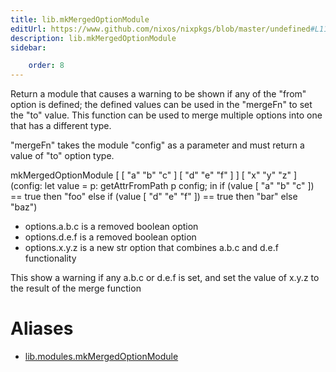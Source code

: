 ```yaml
---
title: lib.mkMergedOptionModule
editUrl: https://www.github.com/nixos/nixpkgs/blob/master/undefined#L1196C26
description: lib.mkMergedOptionModule
sidebar:

    order: 8
---
```


Return a module that causes a warning to be shown if any of the "from"
option is defined; the defined values can be used in the "mergeFn" to set
the "to" value.
This function can be used to merge multiple options into one that has a
different type.

"mergeFn" takes the module "config" as a parameter and must return a value
of "to" option type.

mkMergedOptionModule
[ [ "a" "b" "c" ]
[ "d" "e" "f" ] ]
[ "x" "y" "z" ]
(config:
let value = p: getAttrFromPath p config;
in
if      (value [ "a" "b" "c" ]) == true then "foo"
else if (value [ "d" "e" "f" ]) == true then "bar"
else "baz")

- options.a.b.c is a removed boolean option
- options.d.e.f is a removed boolean option
- options.x.y.z is a new str option that combines a.b.c and d.e.f
functionality

This show a warning if any a.b.c or d.e.f is set, and set the value of
x.y.z to the result of the merge function


# Aliases

- [lib.modules.mkMergedOptionModule](/nix-doc-comments/reference/lib/modules/lib-modules-mkmergedoptionmodule)


